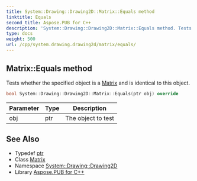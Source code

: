 ```yaml
---
title: System::Drawing::Drawing2D::Matrix::Equals method
linktitle: Equals
second_title: Aspose.PUB for C++
description: 'System::Drawing::Drawing2D::Matrix::Equals method. Tests whether the specified object is a Matrix and is identical to this object in C++.'
type: docs
weight: 500
url: /cpp/system.drawing.drawing2d/matrix/equals/
---
```

## Matrix::Equals method


Tests whether the specified object is a [Matrix](../) and is identical to this object.

```cpp
bool System::Drawing::Drawing2D::Matrix::Equals(ptr obj) override
```


| Parameter | Type | Description |
| --- | --- | --- |
| obj | ptr | The object to test |

## See Also

* Typedef [ptr](../../../system/object/ptr/)
* Class [Matrix](../)
* Namespace [System::Drawing::Drawing2D](../../)
* Library [Aspose.PUB for C++](../../../)

